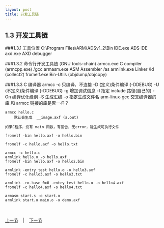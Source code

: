 ```yaml
---
layout: post
title: 开发工具链 
---
```


## 1.3 开发工具链

###1.3.1 工具位置
	C:\Program Files\ARM\ADSv1_2\Bin
	IDE.exe 	ADS IDE
	axd.exe		AXD debugger

###1.3.2 命令行开发工具链 (GNU tools-chain)
	armcc.exe	C compiler	(armcpp.exe) /gcc
	armasm.exe	ASM Assembler /as
	armlink.exe	Linker	/ld (collect2)
	fromelf.exe	Bin-Utils (objdump/objcopy)

###1.3.3 C 编译器
	armcc
		-c 只编译，不连接
		-D (定义)条件编译 (-DDEBUG)
		-U (不定义)条件编译 (-DDEBUG)
		-g 增加调试信息
		-I 指定 include 路径(自己的)
		-On 编译优化级别
		-S 生成汇编
		-o 指定生成文件名
	arm-linux-gcc 交叉编译器的库 和 armcc 链接的库是否一样？

	armcc hello.c
		默认会生成  __image.axf (a.out)

	如果C程序，没有 main 函数，有警告，无error，能生成可执行文件

	fromelf -bin hello.axf -o hello.bin

	fromelf -c hello.axf -o hello.txt

	armcc -c hello.c
	armlink hello.o -o hello.axf
	fromelf -bin hello.axf -o hello2.bin

	armlink -entry test hello.o -o hello3.axf
	fromelf -c hello3.axf -o hello3.txt

	armlink -ro-base 0x0 -entry test hello.o -o hello4.axf
	fromelf -c hello4.axf -o hello4.txt

	armasm start.s -o start.o
	armlink start.o main.o -o demo.axf

	

<br>
<br>
	
<div>
<a href="chp1-0.html">上一节</a> &nbsp;&nbsp; | &nbsp;&nbsp; <a href="chp1-2.html">下一节</a> 	
</div>

<br>
<br>